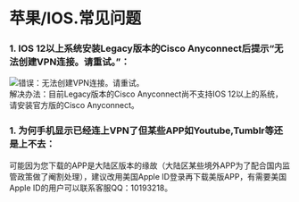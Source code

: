 # 苹果/IOS.常见问题

### 1. IOS 12以上系统安装Legacy版本的Cisco Anyconnect后提示“无法创建VPN连接。请重试。”：  

![错误：无法创建VPN连接。请重试。](http://bqvpn.com/img/faq/ios/save_fail.jpg)  
解决办法：目前Legacy版本的Cisco Anyconnect尚不支持IOS 12以上的系统，请安装官方版的Cisco Anyconnect。

### 1. 为何手机显示已经连上VPN了但某些APP如Youtube,Tumblr等还是上不去：

可能因为您下载的APP是大陆区版本的缘故（大陆区某些境外APP为了配合国内监管政策做了阉割处理），建议改用美国Apple ID登录再下载美版APP，有需要美国Apple ID的用户可以联系客服QQ：10193218。
